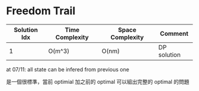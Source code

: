 # Freedom Trail

| Solution Idx | Time Complexity | Space Complexity | Comment     |
| ------------ | --------------- | ---------------- | ----------- |
| 1            | O(m^3)          | O(nm)            | DP solution |

at 07/11: all state can be infered from previous one

是一個很標準，當前 optimial 加之前的 optimal 可以組出完整的 optimal 的問題
